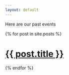 ```yaml
---
layout: default
---
```


<p>Here are our past events</p>

<div class="posts">
  {% for post in site.posts %}
      <h1><a href="{{ site.baseurl }}{{ post.url }}">{{ post.title }}</a></h1>
  {% endfor %}
</div>
